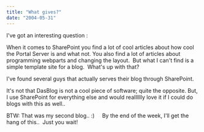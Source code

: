 ```yaml
---
title: "What gives?"
date: "2004-05-31"
---
```


I've got an interesting question :

When it comes to SharePoint you find a lot of cool articles about how cool the Portal Server is and what not. You also find a lot of articles about programming webparts and changing the layout.  But what I can't find is a simple template site for a blog.  What's up with that?

I've found several guys that actually serves their blog through SharePoint.

It's not that DasBlog is not a cool piece of software; quite the opposite. But, I use SharePoint for everything else and would realllllly love it if I could do blogs with this as well..

BTW: That was my second blog.. :)     By the end of the week, I'll get the hang of this..  Just you wait!
